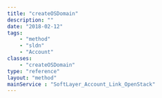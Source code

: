 ```yaml
---
title: "createOSDomain"
description: ""
date: "2018-02-12"
tags:
    - "method"
    - "sldn"
    - "Account"
classes:
    - "createOSDomain"
type: "reference"
layout: "method"
mainService : "SoftLayer_Account_Link_OpenStack"
---
```

